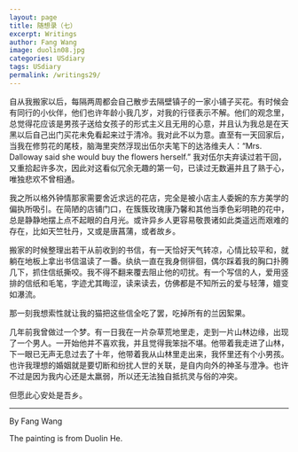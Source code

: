 ```yaml
---
layout: page
title: 随想录（七）
excerpt: Writings
author: Fang Wang
image: duolin08.jpg
categories: USdiary
tags: USdiary
permalink: /writings29/
---
```


自从我搬家以后，每隔两周都会自己散步去隔壁镇子的一家小铺子买花。有时候会有同行的小伙伴，他们也许年龄小我几岁，对我的行径表示不解。他们的观念里，总觉得花应该是男孩子送给女孩子的形式主义且无用的心意，并且认为我总是在天黑以后自己出门买花未免看起来过于清冷。我对此不以为意。直至有一天回家后，当我在修剪花的尾枝，脑海里突然浮现出伍尔夫笔下的达洛维夫人：“Mrs. Dalloway said she would buy the flowers herself.” 我对伍尔夫弃读过若干回，又重拾起许多次，因此对这看似冗余无趣的第一句，已读过无数遍并且了熟于心，唯独悲欢不曾相通。

我之所以格外钟情那家需要舍近求远的花店，完全是被小店主人委婉的东方美学的偏执所吸引。在简陋的店铺门口，在簇簇玫瑰康乃馨和其他当季色彩明艳的花中，总是静静地摆上点不起眼的白月光。或许异乡人更容易敬畏诸如此类遥远而艰难的存在，比如天竺牡丹，又或是唐菖蒲，或者故乡。

搬家的时候整理出若干从前收到的书信，有一天恰好天气转凉，心情比较平和，就躺在地板上拿出书信温读了一番。纨纨一直在我身侧徘徊，偶尔踩着我的胸口扑腾几下，抓住信纸撕咬。我不得不翻来覆去阻止他的叨扰。有一个写信的人，爱用竖排的信纸和毛笔，字迹尤其晦涩，读来读去，仿佛都是不知所云的爱与轻薄，嬗变如瀑流。

那一刻我想索性就让我的猫把这些信全吃了罢，吃掉所有的兰因絮果。

几年前我曾做过一个梦。有一日我在一片杂草荒地里走，走到一片山林边缘，出现了一个男人。一开始他并不喜欢我，并且觉得我笨拙不堪。他带着我走进了山林，下一眼已无声无息过去了十年，他带着我从山林里走出来，我怀里还有个小男孩。也许我理想的婚姻就是要切断和纷扰人世的关联，是自内向外的神圣与澄净。也许不过是因为我内心还是太羸弱，所以还无法独自抵抗灵与俗的冲突。

但愿此心安处是吾乡。



****

By Fang Wang

The painting is from Duolin He.